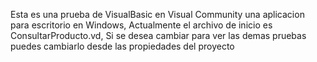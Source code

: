 Esta es una prueba de VisualBasic en Visual Community una aplicacion para escritorio en Windows, Actualmente el archivo de inicio es ConsultarProducto.vd, Si se desea cambiar para ver las demas pruebas puedes cambiarlo desde las propiedades del proyecto
